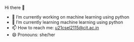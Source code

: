 Hi there 👋

- 🔭 I’m currently working on machine learning using python
- 🌱 I’m currently learning machine learning using python
- 📫 How to reach me: u21csel2115@cit.ac.in
- 😄 Pronouns: she/her



